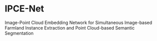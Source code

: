 # IPCE-Net
Image-Point Cloud Embedding Network for Simultaneous Image-based Farmland Instance Extraction and Point Cloud-based Semantic Segmentation
